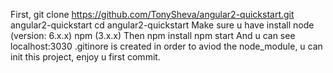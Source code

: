 First,
git clone https://github.com/TonySheva/angular2-quickstart.git  angular2-quickstart
cd angular2-quickstart
Make sure u have install node (version: 6.x.x) npm (3.x.x)
Then
npm install
npm start
And u can see localhost:3030
.gitinore is created in order to aviod the node_module, u can init this project, enjoy u first commit.
